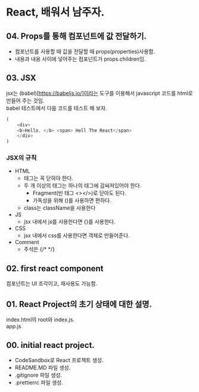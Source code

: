 # React, 배워서 남주자.

## 04. Props를 통해 컴포넌트에 값 전달하기.

- 컴포넌트를 사용할 때 값을 전달할 때 props(properties)사용함.
- 내용과 내용 사이에 넣어주는 컴포넌트가 props.children임.

## 03. JSX

jsx는 (babel)[https://babeljs.io/]이라는 도구를 이용해서 javascript 코드를 html로 만들어 주는 것임.  
babel 테스트에서 다음 코드를 테스트 해 보자.  

```js
(
	<div>
    <b>Hello, </b> <span> Hell The React</span>
	</div> 
)
```

### JSX의 규칙

- HTML
  - 태그는 꼭 닫혀야 한다.
  - 두 개 이상의 태그는 하나의 태그에 감싸져있어야 한다.
    - Fragment(빈 태그 <></>)로 닫아도 된다.
    - 가독성을 위해 ()를 사용하면 편하다.
  - class는 className을 사용한다
- JS
  - jsx 내에서 js를 사용한다면 {}를 사용한다.
- CSS
  - jsx 내에서 css를 사용한다면 객체로 만들어준다.
- Comment
  - 주석은 {/\* \*/}

## 02. first react component

컴포넌트는 UI 조각이고, 재사용도 가능함.

## 01. React Project의 초기 상태에 대한 설명.

index.html의 root와 index.js.  
app.js  

## 00. initial react project.

- CodeSandbox로 React 프로젝트 생성.
- README.MD 파일 생성.
- .gitignore 파일 생성.
- .prettierrc 파일 생성.
